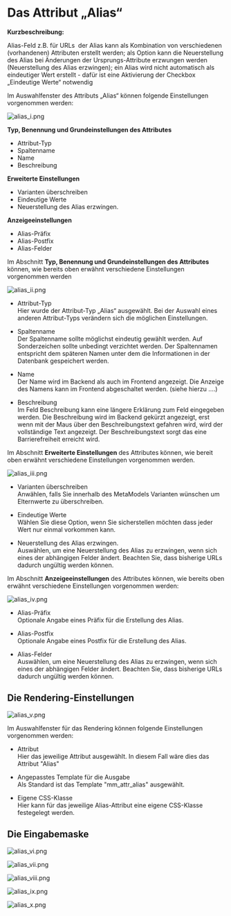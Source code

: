 # Das Attribut „Alias“

**Kurzbeschreibung:**

Alias-Feld z.B. für URLs  der Alias kann als Kombination von verschiedenen (vorhandenen) Attributen erstellt werden; als Option kann die Neuerstellung des Alias bei Änderungen der Ursprungs-Attribute erzwungen werden (Neuerstellung des Alias erzwingen); ein Alias wird nicht automatisch als eindeutiger Wert erstellt - dafür ist eine Aktivierung der Checkbox „Eindeutige Werte“ notwendig 

Im Auswahlfenster des Attributs „Alias“ können folgende Einstellungen vorgenommen werden:

![alias_i.png](alias_i.png)

**Typ, Benennung und Grundeinstellungen des Attributes**

- Attribut-Typ
- Spaltenname
- Name
- Beschreibung


**Erweiterte Einstellungen**

- Varianten überschreiben
- Eindeutige Werte
- Neuerstellung des Alias erzwingen.


**Anzeigeeinstellungen**

- Alias-Präfix
- Alias-Postfix
- Alias-Felder

Im Abschnitt **Typ, Benennung und Grundeinstellungen des Attributes** können, wie bereits oben erwähnt verschiedene Einstellungen vorgenommen werden

![alias_ii.png](alias_ii.png)

- Attribut-Typ <br/>
Hier wurde der Attribut-Typ „Alias“ ausgewählt. Bei der Auswahl eines anderen Attribut-Typs verändern sich die möglichen Einstellungen.

- Spaltenname <br/>
Der Spaltenname sollte möglichst eindeutig gewählt werden. Auf Sonderzeichen sollte unbedingt verzichtet werden. Der Spaltennamen entspricht dem späteren Namen unter dem die Informationen in der Datenbank gespeichert werden.

- Name <br/>
Der Name wird im Backend als auch im Frontend angezeigt. Die Anzeige des Namens kann im Frontend abgeschaltet werden. (siehe hierzu ....)

- Beschreibung <br/>
Im Feld Beschreibung kann eine längere Erklärung zum Feld eingegeben werden. Die Beschreibung wird im Backend gekürzt angezeigt, erst wenn mit der Maus über den Beschreibungstext gefahren wird, wird der vollständige Text angezeigt.
Der Beschreibungstext sorgt das eine Barrierefreiheit erreicht wird.

Im Abschnitt **Erweiterte Einstellungen** des Attributes können, wie bereit oben erwähnt verschiedene Einstellungen vorgenommen werden.

![alias_iii.png](alias_iii.png)

- Varianten überschreiben <br/>
  Anwählen, falls Sie innerhalb des MetaModels Varianten wünschen um Elternwerte zu überschreiben.

- Eindeutige Werte <br/>
  Wählen Sie diese Option, wenn Sie sicherstellen möchten dass jeder Wert nur einmal vorkommen kann.

- Neuerstellung des Alias erzwingen. <br/>
  Auswählen, um eine Neuerstellung des Alias zu erzwingen, wenn sich eines der abhängigen Felder ändert. Beachten Sie, dass   bisherige URLs dadurch ungültig werden können.


Im Abschnitt **Anzeigeeinstellungen** des Attributes können, wie bereits oben erwähnt verschiedene Einstellungen vorgenommen werden:

![alias_iv.png](alias_iv.png)

- Alias-Präfix <br/>
  Optionale Angabe eines Präfix für die Erstellung des Alias.

- Alias-Postfix <br/>
  Optionale Angabe eines Postfix für die Erstellung des Alias.

- Alias-Felder <br/>
  Auswählen, um eine Neuerstellung des Alias zu erzwingen, wenn sich eines der abhängigen Felder ändert. Beachten Sie, dass               bisherige URLs dadurch ungültig werden können.


## Die Rendering-Einstellungen

![alias_v.png](alias_v.png)

Im Auswahlfenster für das Rendering können folgende Einstellungen vorgenommen werden:

- Attribut <br/>
  Hier das jeweilige Attribut ausgewählt. In diesem Fall wäre dies das Attribut "Alias"

- Angepasstes Template für die Ausgabe <br/>
  Als Standard ist das Template "mm_attr_alias" ausgewählt.

- Eigene CSS-Klasse <br/>
  Hier kann für das jeweilige Alias-Attribut eine eigene CSS-Klasse festegelegt werden.

## Die Eingabemaske

![alias_vi.png](alias_vi.png)



![alias_vii.png](alias_vii.png)



![alias_viii.png](alias_viii.png)



![alias_ix.png](alias_ix.png)



![alias_x.png](alias_x.png)




